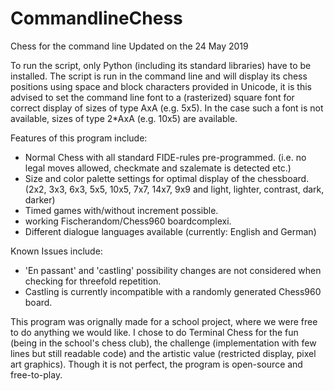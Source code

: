 # CommandlineChess
Chess for the command line
Updated on the 24 May 2019

To run the script, only Python (including its standard libraries) have to be installed.
The script is run in the command line and will display its chess positions using space and block characters provided in Unicode,
it is this advised to set the command line font to a (rasterized) square font for correct display of sizes of type AxA (e.g. 5x5).
In the case such a font is not available, sizes of type 2*AxA (e.g. 10x5) are available.

Features of this program include:
- Normal Chess with all standard FIDE-rules pre-programmed. (i.e. no legal moves allowed, checkmate and szalemate is detected etc.)
- Size and color palette settings for optimal display of the chessboard. (2x2, 3x3, 6x3, 5x5, 10x5, 7x7, 14x7, 9x9 and light, lighter, contrast, dark, darker)
- Timed games with/without increment possible.
- working Fischerandom/Chess960 boardcomplexi.
- Different dialogue languages available (currently: English and German)

Known Issues include:
- 'En passant' and 'castling' possibility changes are not considered when checking for threefold repetition.
- Castling is currently incompatible with a randomly generated Chess960 board.

This program was orignally made for a school project, where we were free to do anything we would like.
I chose to do Terminal Chess for the fun (being in the school's chess club), the challenge (implementation with few lines but still readable code) and the artistic value (restricted display, pixel art graphics).
Though it is not perfect, the program is open-source and free-to-play.
